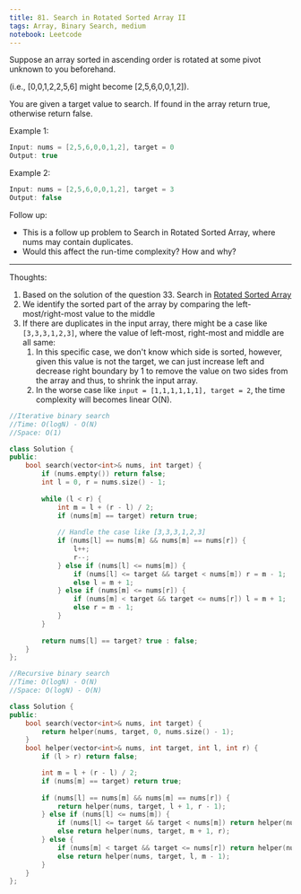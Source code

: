 ```yaml
---
title: 81. Search in Rotated Sorted Array II
tags: Array, Binary Search, medium
notebook: Leetcode
---
```



Suppose an array sorted in ascending order is rotated at some pivot unknown to you beforehand.

(i.e., [0,0,1,2,2,5,6] might become [2,5,6,0,0,1,2]).

You are given a target value to search. If found in the array return true, otherwise return false.

Example 1:

```c++
Input: nums = [2,5,6,0,0,1,2], target = 0
Output: true
```
Example 2:
```c++
Input: nums = [2,5,6,0,0,1,2], target = 3
Output: false
```
Follow up:

- This is a follow up problem to Search in Rotated Sorted Array, where nums may contain duplicates.
- Would this affect the run-time complexity? How and why?

----------
Thoughts:
1. Based on the solution of the question 33. Search in [Rotated Sorted Array](https://leetcode.com/problems/search-in-rotated-sorted-array/)
2. We identify the sorted part of the array by comparing the left-most/right-most value to the middle
3. If there are duplicates in the input array, there might be a case like `[3,3,3,1,2,3]`, where the value of left-most, right-most and middle are all same:
   1. In this specific case, we don't know which side is sorted, however, given this value is not the target, we can just increase left and decrease right boundary by 1 to remove the value on two sides from the array and thus, to shrink the input array.
   2. In the worse case like `input = [1,1,1,1,1,1], target = 2`, the time complexity will becomes linear O(N).

```c++
//Iterative binary search 
//Time: O(logN) - O(N)
//Space: O(1)

class Solution {
public:
    bool search(vector<int>& nums, int target) {
        if (nums.empty()) return false;
        int l = 0, r = nums.size() - 1;
        
        while (l < r) {
            int m = l + (r - l) / 2;
            if (nums[m] == target) return true;
            
            // Handle the case like [3,3,3,1,2,3]
            if (nums[l] == nums[m] && nums[m] == nums[r]) {
                l++;
                r--;
            } else if (nums[l] <= nums[m]) {
                if (nums[l] <= target && target < nums[m]) r = m - 1;
                else l = m + 1;
            } else if (nums[m] <= nums[r]) {
                if (nums[m] < target && target <= nums[r]) l = m + 1;
                else r = m - 1;
            }
        }
        
        return nums[l] == target? true : false;
    }
};
```

```c++
//Recursive binary search 
//Time: O(logN) - O(N)
//Space: O(logN) - O(N)

class Solution {
public:
    bool search(vector<int>& nums, int target) {
        return helper(nums, target, 0, nums.size() - 1);
    }
    bool helper(vector<int>& nums, int target, int l, int r) {
        if (l > r) return false;

        int m = l + (r - l) / 2;
        if (nums[m] == target) return true;
        
        if (nums[l] == nums[m] && nums[m] == nums[r]) {
            return helper(nums, target, l + 1, r - 1);
        } else if (nums[l] <= nums[m]) {
            if (nums[l] <= target && target < nums[m]) return helper(nums, target, l, m - 1);
            else return helper(nums, target, m + 1, r);
        } else {
            if (nums[m] < target && target <= nums[r]) return helper(nums, target, m + 1, r);
            else return helper(nums, target, l, m - 1);
        }
    }
};
```